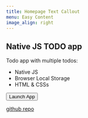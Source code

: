 ```yaml
---
title: Homepage Text Callout
menu: Easy Content
image_align: right
---
```


## Native JS TODO app

Todo app with multiple todos:

- Native JS
- Browser Local Storage
- HTML & CSSs

<a href="https://soltonbaev.com/projects/native-js-todo-app"><button class="btn">Launch App</button></a>

[github repo](https://github.com/soltonbaev/native-js-todo-app)
